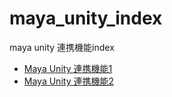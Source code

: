 # maya_unity_index
maya unity 連携機能index

- [Maya Unity 連携機能1](https://github.com/175B005/maya_unity1)     
- [Maya Unity 連携機能2](https://github.com/175B005/maya_unity2)  


